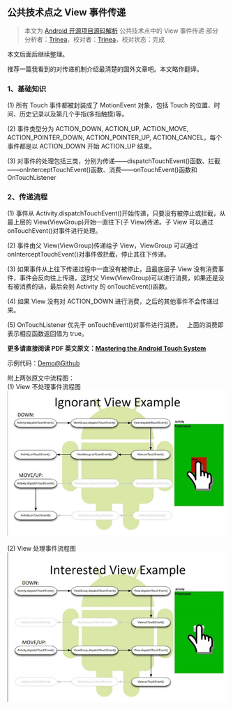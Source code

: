 公共技术点之 View 事件传递
----------------
> 本文为 [Android 开源项目源码解析](http://a.codekk.com) 公共技术点中的 View 事件传递 部分  
 分析者：[Trinea](https://github.com/Trinea)，校对者：[Trinea](https://github.com/Trinea)，校对状态：完成  

本文后面后继续整理。  

推荐一篇我看到的对传递机制介绍最清楚的国外文章吧。本文略作翻译。  

### 1、基础知识 
(1) 所有 Touch 事件都被封装成了 MotionEvent 对象，包括 Touch 的位置、时间、历史记录以及第几个手指(多指触摸)等。  

(2) 事件类型分为 ACTION_DOWN, ACTION_UP, ACTION_MOVE, ACTION_POINTER_DOWN, ACTION_POINTER_UP, ACTION_CANCEL，每个事件都是以 ACTION_DOWN 开始 ACTION_UP 结束。  

(3) 对事件的处理包括三类，分别为传递——dispatchTouchEvent()函数、拦截——onInterceptTouchEvent()函数、消费——onTouchEvent()函数和 OnTouchListener  

### 2、传递流程
(1) 事件从 Activity.dispatchTouchEvent()开始传递，只要没有被停止或拦截，从最上层的 View(ViewGroup)开始一直往下(子 View)传递。子 View 可以通过 onTouchEvent()对事件进行处理。   

(2) 事件由父 View(ViewGroup)传递给子 View，ViewGroup 可以通过 onInterceptTouchEvent()对事件做拦截，停止其往下传递。   

(3) 如果事件从上往下传递过程中一直没有被停止，且最底层子 View 没有消费事件，事件会反向往上传递，这时父 View(ViewGroup)可以进行消费，如果还是没有被消费的话，最后会到 Activity 的 onTouchEvent()函数。   

(4) 如果 View 没有对 ACTION_DOWN 进行消费，之后的其他事件不会传递过来。   

(5) OnTouchListener 优先于 onTouchEvent()对事件进行消费。   
上面的消费即表示相应函数返回值为 true。   

**更多请直接阅读 PDF 英文原文：[Mastering the Android Touch System](http://wugengxin.cn/download/pdf/android/PRE_andevcon_mastering-the-android-touch-system.pdf)**  

示例代码：[Demo@Github](https://github.com/devunwired/custom-touch-examples) 

附上两张原文中流程图：  
(1) View 不处理事件流程图  
![view-ignore-touch-event-example](image/ignorant-view-example.jpg)  

(2) View 处理事件流程图  
![view-process-touch-event-example](image/interested-view-example.jpg)  